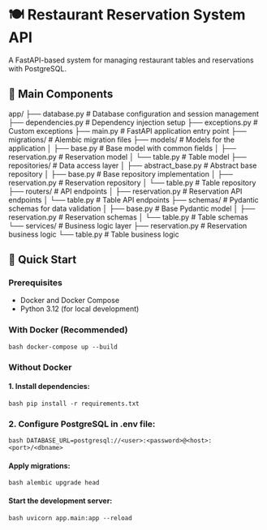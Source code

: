 # 🍽️ Restaurant Reservation System API

A FastAPI-based system for managing restaurant tables and reservations with PostgreSQL.

## 🌟 Main Components
app/
├── database.py          # Database configuration and session management
├── dependencies.py      # Dependency injection setup
├── exceptions.py        # Custom exceptions
├── main.py              # FastAPI application entry point
├── migrations/          # Alembic migration files
├── models/              # Models for the application
│   ├── base.py          # Base model with common fields
│   ├── reservation.py    # Reservation model
│   └── table.py         # Table model
├── repositories/        # Data access layer
│   ├── abstract_base.py  # Abstract base repository
│   ├── base.py          # Base repository implementation
│   ├── reservation.py    # Reservation repository
│   └── table.py         # Table repository
├── routers/             # API endpoints
│   ├── reservation.py    # Reservation API endpoints
│   └── table.py         # Table API endpoints
├── schemas/             # Pydantic schemas for data validation
│   ├── base.py          # Base Pydantic model
│   ├── reservation.py    # Reservation schemas
│   └── table.py         # Table schemas
└── services/            # Business logic layer
    ├── reservation.py    # Reservation business logic
    └── table.py         # Table business logic
## 🚀 Quick Start

### Prerequisites
- Docker and Docker Compose
- Python 3.12 (for local development)

### With Docker (Recommended)
```bash docker-compose up --build ```

### Without Docker
#### 1. Install dependencies:
```bash pip install -r requirements.txt ```
### 2. Configure PostgreSQL in .env file:
```bash DATABASE_URL=postgresql://<user>:<password>@<host>:<port>/<dbname> ```
#### Apply migrations:
```bash alembic upgrade head ```
#### Start the development server:
```bash uvicorn app.main:app --reload ```
